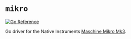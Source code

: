 # `mikro`
[![Go Reference](https://pkg.go.dev/badge/gessaim.dev/mikro.svg)](https://pkg.go.dev/gessaim.dev/mikro)

Go driver for the Native Instruments [Maschine Mikro Mk3](https://www.native-instruments.com/en/products/maschine/production-systems/maschine-mikro/).
